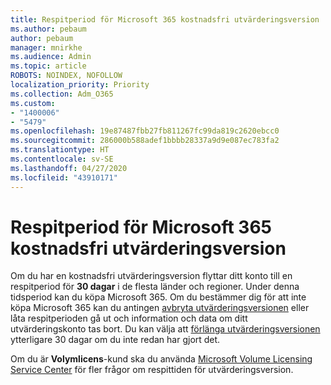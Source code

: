 ```yaml
---
title: Respitperiod för Microsoft 365 kostnadsfri utvärderingsversion
ms.author: pebaum
author: pebaum
manager: mnirkhe
ms.audience: Admin
ms.topic: article
ROBOTS: NOINDEX, NOFOLLOW
localization_priority: Priority
ms.collection: Adm_O365
ms.custom:
- "1400006"
- "5479"
ms.openlocfilehash: 19e87487fbb27fb811267fc99da819c2620ebcc0
ms.sourcegitcommit: 286000b588adef1bbbb28337a9d9e087ec783fa2
ms.translationtype: HT
ms.contentlocale: sv-SE
ms.lasthandoff: 04/27/2020
ms.locfileid: "43910171"
---
```

# <a name="grace-period-for-microsoft-365-free-trial"></a>Respitperiod för Microsoft 365 kostnadsfri utvärderingsversion

Om du har en kostnadsfri utvärderingsversion flyttar ditt konto till en respitperiod för **30 dagar** i de flesta länder och regioner. Under denna tidsperiod kan du köpa Microsoft 365. Om du bestämmer dig för att inte köpa Microsoft 365 kan du antingen [avbryta utvärderingsversionen](https://docs.microsoft.com/microsoft-365/commerce/subscriptions/cancel-your-subscription?view=o365-worldwide) eller låta respitperioden gå ut och information och data om ditt utvärderingskonto tas bort. Du kan välja att [förlänga utvärderingsversionen](https://docs.microsoft.com/microsoft-365/commerce/extend-your-trial) ytterligare 30 dagar om du inte redan har gjort det.

Om du är **Volymlicens**-kund ska du använda [Microsoft Volume Licensing Service Center](https://support.microsoft.com/help/4471406/how-to-contact-the-microsoft-volume-licensing-service-center) för fler frågor om respittiden för utvärderingsversion.

